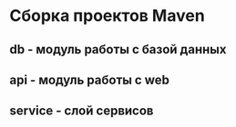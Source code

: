 # Сборка проектов Maven
## db - модуль работы с базой данных
## api - модуль работы с web
## service - слой сервисов